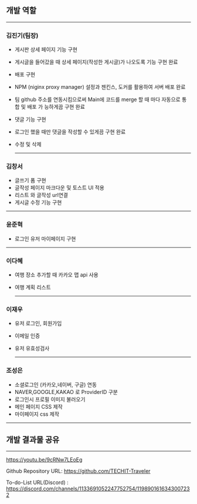 ## 개발 역할

---

### 김진기(팀장)

- 게시판 상세 페이지 기능 구현
- 게시글을 들어갔을 때 상세 페이지(작성한 게시글)가 나오도록 기능 구현 완료
- 배포 구현
- NPM (niginx proxy manager) 설정과 젠킨스, 도커를 활용하여 서버 배포 완료
- 팀 github 주소를  연동시킴으로써 Main에 코드를 merge 할 때 마다 자동으로 통합 및 배포 가 능하게끔 구현 완료
- 댓글 기능 구현
- 로그인 했을 때만 댓글을 작성할 수 있게끔 구현 완료
- 수정 및 삭제
    
    ---
    

### 김창서

- 글쓰기 폼 구현
- 글작성 페이지 마크다운 및 토스트 UI 적용
- 리스트 와 글작성 url연결
- 게시글 수정 기능 구현

---

### 윤준혁

- 로그인 유저 마이페이지 구현

---

### 이다혜

- 여행 장소 추가할 때 카카오 맵 api 사용
- 여행 계획 리스트
    
    ---
    

### 이재우

- 유저 로그인, 회원가입
- 이메일 인증
- 유저 유효성검사
    
    ---
    

### 조성은

- 소셜로그인  (카카오,네이버, 구글) 연동
- NAVER,GOOGLE,KAKAO 로 ProviderID 구분
- 로그인시 프로필 이미지 불러오기
- 메인 페이지 CSS 제작
- 마이페이지 css 제작

---

## 개발 결과물 공유

---
https://youtu.be/9cRNw7LEoEg

Github Repository URL: https://github.com/TECHIT-Traveler

To-do-List URL(Discord) : https://discord.com/channels/1133691052247752754/1198901616343007232
